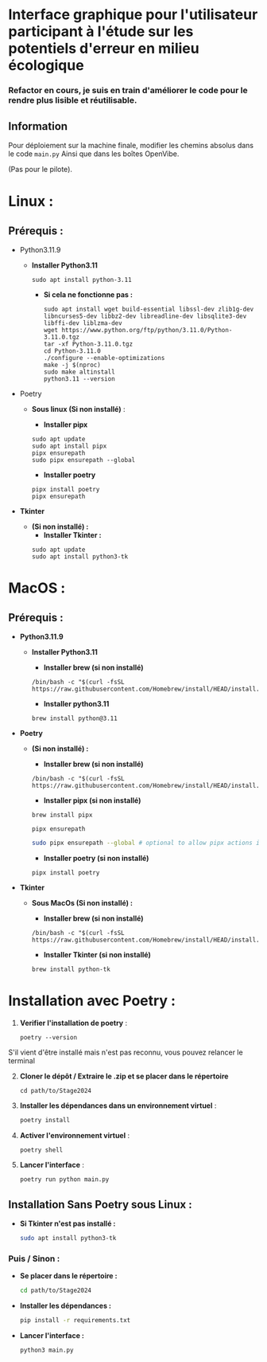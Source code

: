 # Interface graphique pour l'utilisateur participant à l'étude sur les potentiels d'erreur en milieu écologique

### Refactor en cours,  je suis en train d'améliorer le code pour le rendre plus lisible et réutilisable.


## Information

Pour déploiement sur la machine finale, modifier les chemins absolus dans le code `main.py` 
Ainsi que dans les boîtes OpenVibe.

(Pas pour le pilote).


# Linux :

## Prérequis :

- Python3.11.9

    - **Installer Python3.11**
        ```shell
        sudo apt install python-3.11
        ```
    
        - **Si cela ne fonctionne pas :**
        
            ```shell
            sudo apt install wget build-essential libssl-dev zlib1g-dev libncurses5-dev libbz2-dev libreadline-dev libsqlite3-dev libffi-dev liblzma-dev
            wget https://www.python.org/ftp/python/3.11.0/Python-3.11.0.tgz
            tar -xf Python-3.11.0.tgz
            cd Python-3.11.0
            ./configure --enable-optimizations
            make -j $(nproc)
            sudo make altinstall
            python3.11 --version
            ```
- Poetry

    - **Sous linux (Si non installé)** :
        - **Installer pipx**

        ```shell
        sudo apt update
        sudo apt install pipx
        pipx ensurepath
        sudo pipx ensurepath --global
        ```
        - **Installer poetry**
        ```shell
        pipx install poetry
        pipx ensurepath
        ```

- **Tkinter**
  - **(Si non installé) :**
    - **Installer Tkinter :**
    ```shell
    sudo apt update
    sudo apt install python3-tk
    ```

# MacOS :

## Prérequis :

- **Python3.11.9**

    - **Installer Python3.11**
        - **Installer brew (si non installé)**

        ```shell
        /bin/bash -c "$(curl -fsSL https://raw.githubusercontent.com/Homebrew/install/HEAD/install.sh)"
        ```

        - **Installer python3.11**

        ```shell
        brew install python@3.11
        ```

- **Poetry**

    - **(Si non installé) :**
    
        - **Installer brew (si non installé)**

        ```shell
        /bin/bash -c "$(curl -fsSL https://raw.githubusercontent.com/Homebrew/install/HEAD/install.sh)"
        ```

        - **Installer pipx (si non installé)**

        ```shell
        brew install pipx
        ```
        ```shell
        pipx ensurepath
        ```
        ```sh
        sudo pipx ensurepath --global # optional to allow pipx actions in global scope. See "Global installation" section below.
        ```
            
        - **Installer poetry (si non installé)**

        ```shell
        pipx install poetry
        ```
- **Tkinter**

    - **Sous MacOs (Si non installé) :**
    
        - **Installer brew (si non installé)**

        ```shell
        /bin/bash -c "$(curl -fsSL https://raw.githubusercontent.com/Homebrew/install/HEAD/install.sh)"
        ```

        - **Installer Tkinter (si non installé)**

        ```shell
        brew install python-tk
        ```

# Installation avec Poetry :


1. **Verifier l'installation de poetry** :

    ```
    poetry --version
    ```

S'il vient d'être installé mais n'est pas reconnu, vous pouvez relancer le terminal 


2. **Cloner le dépôt / Extraire le .zip et se placer dans le répertoire** 

    ```
    cd path/to/Stage2024
    ```



3. **Installer les dépendances dans un environnement virtuel** :

    ```sh
    poetry install
    ```

4. **Activer l'environnement virtuel** :

    ```sh
    poetry shell
    ```

5. **Lancer l'interface** :

    ```sh
    poetry run python main.py
    ```

    
## Installation Sans Poetry sous Linux :

- **Si Tkinter n'est pas installé :**
    
    ```sh
    sudo apt install python3-tk
    ```

### Puis / Sinon :

- **Se placer dans le répertoire :**

    ```sh
    cd path/to/Stage2024
    ```
  
- **Installer les dépendances :**

    ```sh
    pip install -r requirements.txt
    ```

- **Lancer l'interface :**

    ```sh
    python3 main.py
    ```

